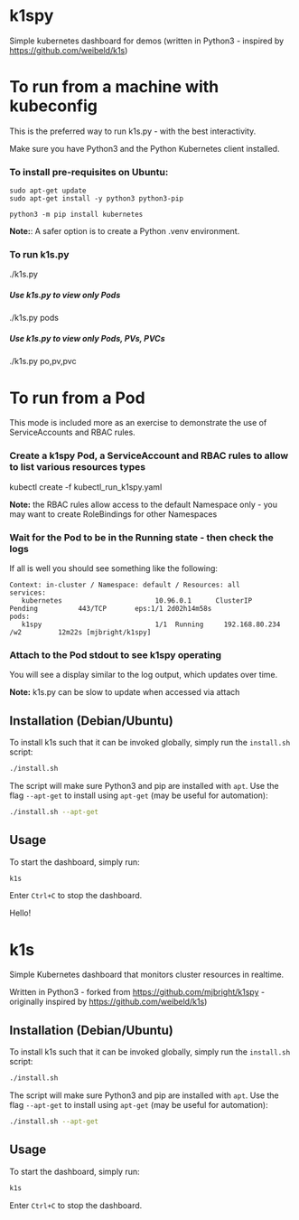# k1spy

Simple kubernetes dashboard for demos (written in Python3 - inspired by https://github.com/weibeld/k1s)

# To run from a machine with kubeconfig

This is the preferred way to run k1s.py - with the best interactivity.

Make sure you have Python3 and the Python Kubernetes client installed.

### To install pre-requisites on Ubuntu:

```
sudo apt-get update
sudo apt-get install -y python3 python3-pip

python3 -m pip install kubernetes
```

**Note:**: A safer option is to create a Python .venv environment.

### To run k1s.py

./k1s.py

##### Use k1s.py to view only Pods

./k1s.py pods

##### Use k1s.py to view only Pods, PVs, PVCs

./k1s.py po,pv,pvc

# To run from a Pod

This mode is included more as an exercise to demonstrate the use of ServiceAccounts and RBAC rules.

### Create a k1spy Pod,  a ServiceAccount and RBAC rules to allow to list various resources types

kubectl create -f kubectl_run_k1spy.yaml

**Note:** the RBAC rules allow access to the default Namespace only - you may want to create RoleBindings for other Namespaces

### Wait for the Pod to be in the Running state - then check the logs

If all is well you should see something like the following:

```
Context: in-cluster / Namespace: default / Resources: all
services:
   kubernetes                       10.96.0.1      ClusterIP    Pending          443/TCP       eps:1/1 2d02h14m58s
pods:
   k1spy                            1/1  Running     192.168.80.234 /w2         12m22s [mjbright/k1spy]
```

### Attach to the Pod stdout to see k1spy operating

You will see a display similar to the log output, which updates over time.

**Note:** k1s.py can be slow to update when accessed via attach

## Installation (Debian/Ubuntu)

To install k1s such that it can be invoked globally, simply run the `install.sh` script:

```bash
./install.sh
```

The script will make sure Python3 and pip are installed with `apt`. Use the flag `--apt-get` to install using `apt-get` (may be useful for automation):

```bash
./install.sh --apt-get
```

## Usage

To start the dashboard, simply run:

```bash
k1s
```

Enter `Ctrl+C` to stop the dashboard.


Hello!

# k1s

Simple Kubernetes dashboard that monitors cluster resources in realtime.

Written in Python3 - forked from https://github.com/mjbright/k1spy - originally inspired by https://github.com/weibeld/k1s)

## Installation (Debian/Ubuntu)

To install k1s such that it can be invoked globally, simply run the `install.sh` script:

```bash
./install.sh
```

The script will make sure Python3 and pip are installed with `apt`. Use the flag `--apt-get` to install using `apt-get` (may be useful for automation):

```bash
./install.sh --apt-get
```

## Usage

To start the dashboard, simply run:

```bash
k1s
```

Enter `Ctrl+C` to stop the dashboard.
